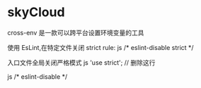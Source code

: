 # skyCloud



cross-env 是一款可以跨平台设置环境变量的工具


使用 EsLint,在特定文件关闭 strict rule:
js
/* eslint-disable strict */


入口文件全局关闭严格模式
js
'use strict'; // 删除这行


js
/* eslint-disable */
